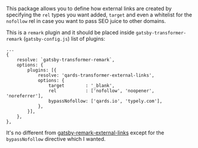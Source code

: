 This package allows you to define how external links are created by specifying the `rel` types you want added, `target` and even a whitelist for the `nofollow` rel in case you want to pass SEO juice to other domains.

This is a `remark` plugin and it should be placed inside `gatsby-transformer-remark` (`gatsby-config.js`) list of plugins:

```
...
{
    resolve: `gatsby-transformer-remark`,
    options: {
        plugins: [{
            resolve: 'qards-transformer-external-links',
            options: {
                target        : '_blank',
                rel           : ['nofollow', 'noopener', 'noreferrer'],
                bypassNofollow: ['qards.io', 'typely.com'],
            },
        }],
    },
},
```

It's no different from [gatsby-remark-external-links](https://github.com/JLongley/gatsby-remark-external-links) except for the `bypassNofollow` directive which I wanted.
